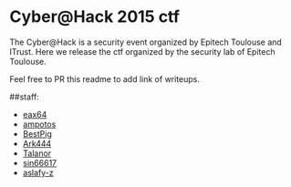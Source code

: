 Cyber@Hack 2015 ctf
======

The Cyber@Hack is a security event organized by Epitech Toulouse and ITrust.
Here we release the ctf organized by the security lab of Epitech Toulouse.

Feel free to PR this readme to add link of writeups.

##staff:

- [eax64](https://github.com/eax64/)
- [ampotos](https://github.com/ampotos/)
- [BestPig](https://github.com/BestPig)
- [Ark444](https://github.com/Ark444)
- [Talanor](https://github.com/Talanor)
- [sin66617](https://github.com/sin66617)
- [aslafy-z](https://github.com/aslafy-z)
